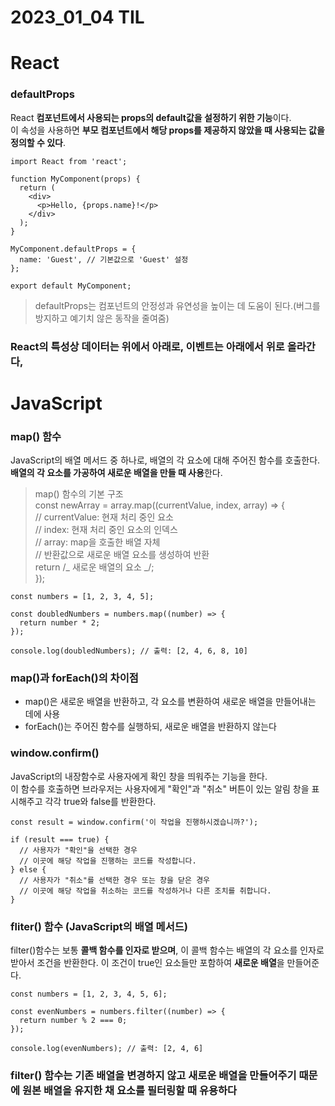 # 2023_01_04 TIL

# React

### **defaultProps**

React **컴포넌트에서 사용되는 props의 default값을 설정하기 위한 기능**이다.<br>
이 속성을 사용하면 **부모 컴포넌트에서 해당 props를 제공하지 않았을 때 사용되는 값을 정의할 수 있다**.<br>

```JSX
import React from 'react';

function MyComponent(props) {
  return (
    <div>
      <p>Hello, {props.name}!</p>
    </div>
  );
}

MyComponent.defaultProps = {
  name: 'Guest', // 기본값으로 'Guest' 설정
};

export default MyComponent;
```

> defaultProps는 컴포넌트의 안정성과 유연성을 높이는 데 도움이 된다.(버그를 방지하고 예기치 않은 동작을 줄여줌)

### React의 특성상 데이터는 위에서 아래로, 이벤트는 아래에서 위로 올라간다,

# JavaScript

### **map() 함수**

JavaScript의 배열 메서드 중 하나로, 배열의 각 요소에 대해 주어진 함수를 호출한다.<br>
**배열의 각 요소를 가공하여 새로운 배열을 만들 때 사용**한다.<br>

> map() 함수의 기본 구조<br>
> const newArray = array.map((currentValue, index, array) => {<br>
> // currentValue: 현재 처리 중인 요소<br>
> // index: 현재 처리 중인 요소의 인덱스<br>
> // array: map을 호출한 배열 자체<br>
> // 반환값으로 새로운 배열 요소를 생성하여 반환<br>
> return /_ 새로운 배열의 요소 _/;<br>
> });

```JS
const numbers = [1, 2, 3, 4, 5];

const doubledNumbers = numbers.map((number) => {
  return number * 2;
});

console.log(doubledNumbers); // 출력: [2, 4, 6, 8, 10]
```

### map()과 forEach()의 차이점

- map()은 새로운 배열을 반환하고, 각 요소를 변환하여 새로운 배열을 만들어내는 데에 사용
- forEach()는 주어진 함수를 실행하되, 새로운 배열을 반환하지 않는다

### window.confirm()

JavaScript의 내장함수로 사용자에게 확인 창을 띄워주는 기능을 한다.<br>
이 함수를 호출하면 브라우저는 사용자에게 "확인"과 "취소" 버튼이 있는 알림 창을 표시해주고 각각 true와 false를 반환한다.

```JS
const result = window.confirm('이 작업을 진행하시겠습니까?');

if (result === true) {
  // 사용자가 "확인"을 선택한 경우
  // 이곳에 해당 작업을 진행하는 코드를 작성합니다.
} else {
  // 사용자가 "취소"를 선택한 경우 또는 창을 닫은 경우
  // 이곳에 해당 작업을 취소하는 코드를 작성하거나 다른 조치를 취합니다.
}
```

### **fliter()** 함수 (JavaScript의 배열 메서드)

filter()함수는 보통 **콜백 함수를 인자로 받으며**, 이 콜백 함수는 배열의 각 요소를 인자로 받아서 조건을 반환한다. 이 조건이 true인 요소들만 포함하여 **새로운 배열**을 만들어준다.

```JS
const numbers = [1, 2, 3, 4, 5, 6];

const evenNumbers = numbers.filter((number) => {
  return number % 2 === 0;
});

console.log(evenNumbers); // 출력: [2, 4, 6]
```

### filter() 함수는 기존 배열을 변경하지 않고 새로운 배열을 만들어주기 때문에 원본 배열을 유지한 채 요소를 필터링할 때 유용하다
